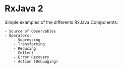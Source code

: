 # RxJava 2 
Simple examples of the differents RxJava Components:

	- Source of Observables
	- Operators:
		- Supressing
		- Transforming
		- Reducing
		- Collect
		- Error Recovery
		- Action (Debuuging)